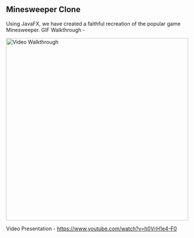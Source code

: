 ## Minesweeper Clone
Using JavaFX, we have created a faithful recreation of the popular game Minesweeper. 
GIF Walkthrough -

<img src='https://i.imgur.com/rd1cZq8.gif' title='Video Walkthrough' width='' alt='Video Walkthrough' style="width: 500px;"/>


Video Presentation -
https://www.youtube.com/watch?v=h0VrH1e4-F0
